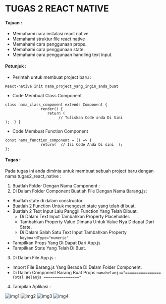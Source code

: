 # TUGAS 2 REACT NATIVE


#### Tujuan :

- Memahami cara instalasi react native.
- Memahami struktur file react native
- Memahami cara penggunaan props.
- Memahami cara penggunaan state.
- Memahami cara penggunaan handling text input.

#### Petunjuk :

- Perintah untuk membuat project baru :
```
React-native init nama_project_yang_ingin_anda_buat
```

- Code Membuat Class Component
```
class nama_class_component extends Component {
                render() {
                   return (
                        // Tuliskan Code anda Di Sini
);  } }
```

- Code Membuat Function Component
```
const nama_function_component = () => {
                return(  // Isi Code Anda Di sini  );
};
```

#### Tugas :

Pada tugas ini anda diminta untuk membuat sebuah project baru dengan nama tugas2_react_native :
1. Buatlah Folder Dengan Nama Component :
2. Di Dalam Folder Component Buatlah File Dengan Nama Barang.js:
  - Buatlah state di dalam constructor.
  - Buatlah 2 Function Untuk mengeset state yang telah di buat.
  - Buatlah 2 Text Input Lalu Panggil Function Yang Telah Dibuat.
    - Di Dalam Text Input Tambahkan Property Placeholder.
    - Tambahkan Property Value Dimana Untuk Value Nya Didapat Dari State.
    - Di Dalam Salah Satu Text Input Tambahkan Property ```keyboardType="numeric"```
  - Tampilkan Props Yang Di Dapat Dari App.js
  - Tampilkan State Yang Telah Di Buat.
3. Di Dalam File App.js :
  - Import File Barang.js Yang Berada Di Dalam Folder Component.
  - Di Dalam Component Barang Buat Props ```namabelanja="================ Total Belanja ================"```

4. Tampilan Aplikasi :

![img1](https://lh3.googleusercontent.com/atakNO85GvsOITbHcgeNQSbgzZTpRXL5CALs25GMQgzVaV0S87-jgwKgEOtuXcQSSIBwlCtv5miOj3-fOHCXvxcd3k_iLAXiBEJ7TvW1cemE6Uvu0e3wos9ZT91dgtLXjFtWW_zl)
![img2](https://lh6.googleusercontent.com/j_twAn71MEugf9-DLtSM8ipVpMrP5C8_4XE5kO8Ek6Mj5YB8l0SqT_3EVokOFBug0VESb-yKbT6ttus8U0NqSWkL-51f1UjpdPZ1cQ-UBL9F0xwS1-UZkCects77OOSCDA_Sp_Ey)
![img3](https://lh6.googleusercontent.com/C3y8_kq-Kyd_OcclU4gaSbtwSwrFxCj3Z_o0Y5WHZxAkRk-_YgBIgrcsrBoXeb776O7TEP_-iA__e6ZtUeDI3wmx_MUbp4wDpWhuwGEC57O2xI1Z7DCeCk7mvRTpLionXdL2_G3B)
![img4](https://lh4.googleusercontent.com/bFBvHoQTMRQ5R2XjAcYMaBie4CQ6zc_D_CZbuQz_LqGSmxewR7niHytOOtNU2Iy75JKLEPHg636K9Qqj1CF5O4Zs42oBzE7E8WG6wTy8pILEZmHGWqp6GNHQbfGzkG2oHvPsyrth)
